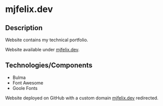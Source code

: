 # mjfelix.dev

## Description

Website contains my technical portfolio.

Website available under [mjfelix.dev](https://mjfelix.dev).

## Technologies/Components

- Bulma
- Font Awesome
- Goole Fonts

Website deployed on GitHub with a custom domain [mjfelix.dev](https://mjfelix.dev) redirected.
